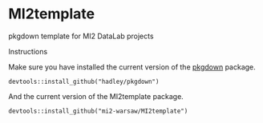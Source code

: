 # MI2template
pkgdown template for MI2 DataLab projects

Instructions

Make sure you have installed the current version of the [pkgdown](https://github.com/hadley/pkgdown) package. 

```
devtools::install_github("hadley/pkgdown")
```

And the current version of the MI2template package.

```
devtools::install_github("mi2-warsaw/MI2template")
```


